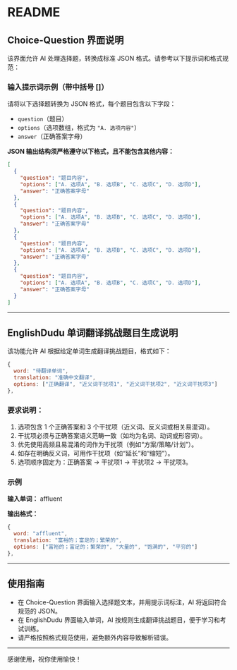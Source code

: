 
# README

## Choice-Question 界面说明

该界面允许 AI 处理选择题，转换成标准 JSON 格式。请参考以下提示词和格式规范：

### 输入提示词示例（带中括号 []）

请将以下选择题转换为 JSON 格式，每个题目包含以下字段：

- `question`（题目）
- `options`（选项数组，格式为 `"A. 选项内容"`）
- `answer`（正确答案字母）

**JSON 输出结构须严格遵守以下格式，且不能包含其他内容：**

```json
[
  {
    "question": "题目内容",
    "options": ["A. 选项A", "B. 选项B", "C. 选项C", "D. 选项D"],
    "answer": "正确答案字母"
  },
  {
    "question": "题目内容",
    "options": ["A. 选项A", "B. 选项B", "C. 选项C", "D. 选项D"],
    "answer": "正确答案字母"
  },
  {
    "question": "题目内容",
    "options": ["A. 选项A", "B. 选项B", "C. 选项C", "D. 选项D"],
    "answer": "正确答案字母"
  },
  {
    "question": "题目内容",
    "options": ["A. 选项A", "B. 选项B", "C. 选项C", "D. 选项D"],
    "answer": "正确答案字母"
  }
]
```

---

## EnglishDudu 单词翻译挑战题目生成说明

该功能允许 AI 根据给定单词生成翻译挑战题目，格式如下：

```js
{
  word: "待翻译单词",
  translation: "准确中文翻译",
  options: ["正确翻译", "近义词干扰项1", "近义词干扰项2", "近义词干扰项3"]
},
```

### 要求说明：

1. 选项包含 1 个正确答案和 3 个干扰项（近义词、反义词或相关易混词）。
2. 干扰项必须与正确答案语义范畴一致（如均为名词、动词或形容词）。
3. 优先使用高频且易混淆的词作为干扰项（例如“方案/策略/计划”）。
4. 如存在明确反义词，可用作干扰项（如“延长”和“缩短”）。
5. 选项顺序固定为：正确答案 → 干扰项1 → 干扰项2 → 干扰项3。

### 示例

**输入单词：** affluent

**输出格式：**

```js
{
  word: "affluent",
  translation: "富裕的；富足的；繁荣的",
  options: ["富裕的；富足的；繁荣的", "大量的", "饱满的", "平穷的"]
},
```

---

## 使用指南

- 在 Choice-Question 界面输入选择题文本，并用提示词标注，AI 将返回符合规范的 JSON。
- 在 EnglishDudu 界面输入单词，AI 按规则生成翻译挑战题目，便于学习和考试训练。
- 请严格按照格式规范使用，避免额外内容导致解析错误。

---

感谢使用，祝你使用愉快！

